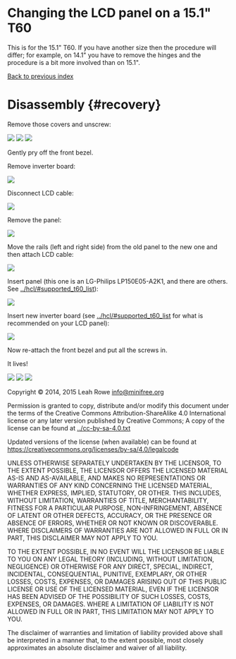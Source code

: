 
Changing the LCD panel on a 15.1" T60
======================================

This is for the 15.1" T60. If you have another size then the procedure
will differ; for example, on 14.1" you have to remove the hinges and
the procedure is a bit more involved than on 15.1".

[Back to previous index](./)



Disassembly {#recovery}
===========

Remove those covers and unscrew:

![](../images/t60_dev/0059.JPG) ![](../images/t60_dev/0060.JPG)
![](../images/t60_dev/0061.JPG)

Gently pry off the front bezel.

Remove inverter board:

![](../images/t60_dev/0064.JPG)

Disconnect LCD cable:

![](../images/t60_dev/0065.JPG)

Remove the panel:

![](../images/t60_dev/0066.JPG)

Move the rails (left and right side) from the old panel to the new one
and then attach LCD cable:

![](../images/t60_dev/0068.JPG)

Insert panel (this one is an LG-Philips LP150E05-A2K1, and there are
others. See
[../hcl/#supported\_t60\_list](../hcl/#supported_t60_list)):

![](../images/t60_dev/0069.JPG)

Insert new inverter board (see
[../hcl/#supported\_t60\_list](../hcl/#supported_t60_list) for what is
recommended on your LCD panel):

![](../images/t60_dev/0070.JPG)

Now re-attach the front bezel and put all the screws in.

It lives!

![](../images/t60_dev/0071.JPG) ![](../images/t60_dev/0072.JPG)
![](../images/t60_dev/0073.JPG)



Copyright © 2014, 2015 Leah Rowe <info@minifree.org>

Permission is granted to copy, distribute and/or modify this document
under the terms of the Creative Commons Attribution-ShareAlike 4.0
International license or any later version published by Creative
Commons; A copy of the license can be found at
[../cc-by-sa-4.0.txt](../cc-by-sa-4.0.txt)

Updated versions of the license (when available) can be found at
<https://creativecommons.org/licenses/by-sa/4.0/legalcode>

UNLESS OTHERWISE SEPARATELY UNDERTAKEN BY THE LICENSOR, TO THE EXTENT
POSSIBLE, THE LICENSOR OFFERS THE LICENSED MATERIAL AS-IS AND
AS-AVAILABLE, AND MAKES NO REPRESENTATIONS OR WARRANTIES OF ANY KIND
CONCERNING THE LICENSED MATERIAL, WHETHER EXPRESS, IMPLIED, STATUTORY,
OR OTHER. THIS INCLUDES, WITHOUT LIMITATION, WARRANTIES OF TITLE,
MERCHANTABILITY, FITNESS FOR A PARTICULAR PURPOSE, NON-INFRINGEMENT,
ABSENCE OF LATENT OR OTHER DEFECTS, ACCURACY, OR THE PRESENCE OR ABSENCE
OF ERRORS, WHETHER OR NOT KNOWN OR DISCOVERABLE. WHERE DISCLAIMERS OF
WARRANTIES ARE NOT ALLOWED IN FULL OR IN PART, THIS DISCLAIMER MAY NOT
APPLY TO YOU.

TO THE EXTENT POSSIBLE, IN NO EVENT WILL THE LICENSOR BE LIABLE TO YOU
ON ANY LEGAL THEORY (INCLUDING, WITHOUT LIMITATION, NEGLIGENCE) OR
OTHERWISE FOR ANY DIRECT, SPECIAL, INDIRECT, INCIDENTAL, CONSEQUENTIAL,
PUNITIVE, EXEMPLARY, OR OTHER LOSSES, COSTS, EXPENSES, OR DAMAGES
ARISING OUT OF THIS PUBLIC LICENSE OR USE OF THE LICENSED MATERIAL, EVEN
IF THE LICENSOR HAS BEEN ADVISED OF THE POSSIBILITY OF SUCH LOSSES,
COSTS, EXPENSES, OR DAMAGES. WHERE A LIMITATION OF LIABILITY IS NOT
ALLOWED IN FULL OR IN PART, THIS LIMITATION MAY NOT APPLY TO YOU.

The disclaimer of warranties and limitation of liability provided above
shall be interpreted in a manner that, to the extent possible, most
closely approximates an absolute disclaimer and waiver of all liability.

